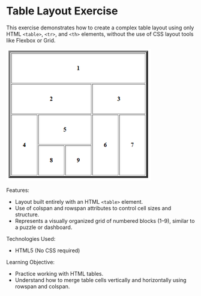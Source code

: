 # Table Layout Exercise

This exercise demonstrates how to create a complex table layout using only HTML ```<table>```, ```<tr>```, and ```<th>``` elements, without the use of CSS layout tools like Flexbox or Grid.

![alt text](image.png)


Features:
 - Layout built entirely with an HTML ```<table>``` element.
 - Use of colspan and rowspan attributes to control cell sizes and structure.
 - Represents a visually organized grid of numbered blocks (1–9), similar to a puzzle or dashboard.

Technologies Used:
 - HTML5 (No CSS required)

Learning Objective:
 - Practice working with HTML tables.
 - Understand how to merge table cells vertically and horizontally using rowspan and colspan.